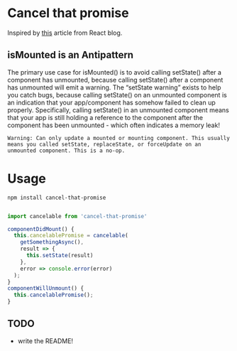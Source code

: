 # Cancel that promise
Inspired by [this](https://facebook.github.io/react/blog/2015/12/16/ismounted-antipattern.html) article from React blog.

## isMounted is an Antipattern
The primary use case for isMounted() is to avoid calling setState() after a component has unmounted, because calling setState() after a component has unmounted will emit a warning. The “setState warning” exists to help you catch bugs, because calling setState() on an unmounted component is an indication that your app/component has somehow failed to clean up properly. Specifically, calling setState() in an unmounted component means that your app is still holding a reference to the component after the component has been unmounted - which often indicates a memory leak!


```
Warning: Can only update a mounted or mounting component. This usually means you called setState, replaceState, or forceUpdate on an unmounted component. This is a no-op.
```

# Usage
`npm install cancel-that-promise`

```javascript

import cancelable from 'cancel-that-promise'

componentDidMount() {
  this.cancelablePromise = cancelable(
    getSomethingAsync(),
    result => {
      this.setState(result)
    },
    error => console.error(error)
  );
}
componentWillUnmount() {
  this.cancelablePromise();
}

```

## TODO
- write the README!